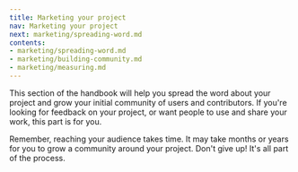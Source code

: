 ```yaml
---
title: Marketing your project
nav: Marketing your project
next: marketing/spreading-word.md
contents:
- marketing/spreading-word.md
- marketing/building-community.md
- marketing/measuring.md
---
```


This section of the handbook will help you spread the word about your project and grow your initial community of users and contributors. If you're looking for feedback on your project, or want people to use and share your work, this part is for you.

Remember, reaching your audience takes time. It may take months or years for you to grow a community around your project. Don't give up! It's all part of the process.
